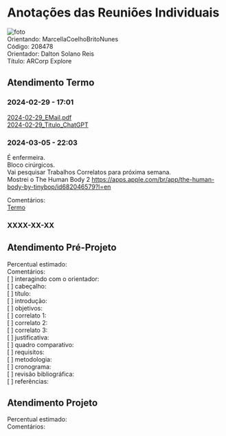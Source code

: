 # Anotações das Reuniões Individuais  

![foto](foto.png "foto")  
Orientando: MarcellaCoelhoBritoNunes  
Código: 208478  
Orientador: Dalton Solano Reis  
Título: ARCorp Explore  

## Atendimento Termo  

### 2024-02-29 - 17:01

[2024-02-29_EMail.pdf](2024-02-29_EMail.pdf)  
[2024-02-29_Titulo_ChatGPT](2024-02-29_Titulo_ChatGPT.pdf)  

### 2024-03-05 - 22:03

É enfermeira.  
Bloco cirúrgicos.  
Vai pesquisar Trabalhos Correlatos para próxima semana.  
Mostrei o The Human Body 2 <https://apps.apple.com/br/app/the-human-body-by-tinybop/id682046579?l=en>  

Comentários:  
[Termo](Termo.pdf "Termo")  

### XXXX-XX-XX

## Atendimento Pré-Projeto  

Percentual estimado:  
Comentários:  
[ ] interagindo com o orientador:  
[ ] cabeçalho:  
[ ] título:  
[ ] introdução:  
[ ] objetivos:  
[ ] correlato 1:  
[ ] correlato 2:  
[ ] correlato 3:  
[ ] justificativa:  
[ ] quadro comparativo:  
[ ] requisitos:  
[ ] metodologia:  
[ ] cronograma:  
[ ] revisão bibliográfica:  
[ ] referências:  

## Atendimento Projeto  

Percentual estimado:  
Comentários:  
